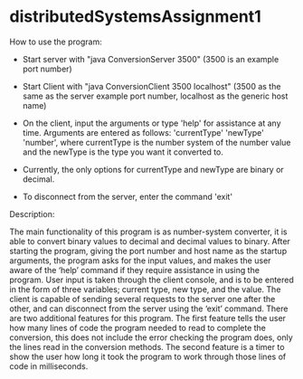 # distributedSystemsAssignment1
How to use the program:

  - Start server with "java ConversionServer 3500"
    (3500 is an example port number)

  - Start Client with "java ConversionClient 3500 localhost"
    (3500 as the same as the server example port number, localhost as the generic host name)

  - On the client, input the arguments or type 'help' for assistance at any time.
    Arguments are entered as follows: 'currentType' 'newType' 'number', where currentType is the number system
      of the number value and the newType is the type you want it converted to.
  
  - Currently, the only options for currentType and newType are binary or decimal.

  - To disconnect from the server, enter the command 'exit' 
 

Description:

The main functionality of this program is as number-system converter, it is able to convert binary values to decimal and decimal values to binary. After starting the program,
giving the port number and host name as the startup arguments, the program asks for the input values, and makes the user aware of the ‘help’ command if they require assistance in
using the program. User input is taken through the client console, and is to be entered in the form of three variables; current type, new type, and the value. The client is
capable of sending several requests to the server one after the other, and can disconnect from the server using the ‘exit’ command. There are two additional features for this
program. The first feature tells the user how many lines of code the program needed to read to complete the conversion, this does not include the error checking the program does,
only the lines read in the conversion methods. The second feature is a timer to show the user how long it took the program to work through those lines of code in milliseconds.
